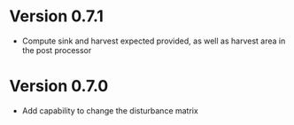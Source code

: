 # Version 0.7.1

- Compute sink and harvest expected provided, as well as harvest area in the post
  processor


# Version 0.7.0

- Add capability to change the disturbance matrix
